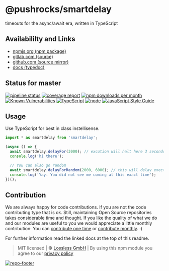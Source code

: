 # @pushrocks/smartdelay
timeouts for the async/await era, written in TypeScript

## Availabililty and Links
* [npmjs.org (npm package)](https://www.npmjs.com/package/@pushrocks/smartdelay)
* [gitlab.com (source)](https://gitlab.com/pushrocks/smartdelay)
* [github.com (source mirror)](https://github.com/pushrocks/smartdelay)
* [docs (typedoc)](https://pushrocks.gitlab.io/smartdelay/)

## Status for master
[![pipeline status](https://gitlab.com/pushrocks/smartdelay/badges/master/pipeline.svg)](https://gitlab.com/pushrocks/smartdelay/commits/master)
[![coverage report](https://gitlab.com/pushrocks/smartdelay/badges/master/coverage.svg)](https://gitlab.com/pushrocks/smartdelay/commits/master)
[![npm downloads per month](https://img.shields.io/npm/dm/@pushrocks/smartdelay.svg)](https://www.npmjs.com/package/@pushrocks/smartdelay)
[![Known Vulnerabilities](https://snyk.io/test/npm/@pushrocks/smartdelay/badge.svg)](https://snyk.io/test/npm/@pushrocks/smartdelay)
[![TypeScript](https://img.shields.io/badge/TypeScript->=%203.x-blue.svg)](https://nodejs.org/dist/latest-v10.x/docs/api/)
[![node](https://img.shields.io/badge/node->=%2010.x.x-blue.svg)](https://nodejs.org/dist/latest-v10.x/docs/api/)
[![JavaScript Style Guide](https://img.shields.io/badge/code%20style-prettier-ff69b4.svg)](https://prettier.io/)

## Usage

Use TypeScript for best in class instellisense.

```javascript
import * as smartdelay from 'smartdelay';

(async () => {
  await smartdelay.delayFor(3000); // excution will halt here 3 seconds for this function scope BUT NOT BLOCK anything else
  console.log('hi there');

  // You can also go random
  await smartdelay.delayForRandom(2000, 6000); // this will delay exection somewhere between 2 and 6 seconds.
  console.log('Yay. You did not see me coming at this exact time');
})();
```

## Contribution

We are always happy for code contributions. If you are not the code contributing type that is ok. Still, maintaining Open Source repositories takes considerable time and thought. If you like the quality of what we do and our modules are useful to you we would appreciate a little monthly contribution: You can [contribute one time](https://lossless.link/contribute-onetime) or [contribute monthly](https://lossless.link/contribute). :)

For further information read the linked docs at the top of this readme.

> MIT licensed | **&copy;** [Lossless GmbH](https://lossless.gmbh)
| By using this npm module you agree to our [privacy policy](https://lossless.gmbH/privacy)

[![repo-footer](https://lossless.gitlab.io/publicrelations/repofooter.svg)](https://maintainedby.lossless.com)
